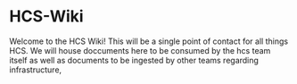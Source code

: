 # HCS-Wiki
Welcome to the HCS Wiki! This will be a single point of contact for all things HCS. We  will house doccuments here to be consumed
by the hcs team itself as well as documents to be ingested by other teams regarding infrastructure, 
